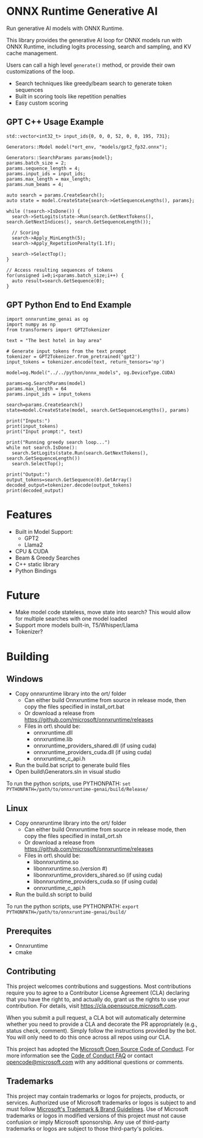 # ONNX Runtime Generative AI

Run generative AI models with ONNX Runtime.

This library provides the generative AI loop for ONNX models run with ONNX Runtime, including logits processing, search and sampling, and KV cache management.

Users can call a high level `generate()` method, or provide their own customizations of the loop.

* Search techniques like greedy/beam search to generate token sequences
* Built in scoring tools like repetition penalties
* Easy custom scoring

## GPT C++ Usage Example

    std::vector<int32_t> input_ids{0, 0, 0, 52, 0, 0, 195, 731};
     
    Generators::Model model(*ort_env, "models/gpt2_fp32.onnx");

    Generators::SearchParams params{model};
    params.batch_size = 2;
    params.sequence_length = 4;
    params.input_ids = input_ids;
    params.max_length = max_length;
    params.num_beams = 4;
 
    auto search = params.CreateSearch();
    auto state = model.CreateState{search->GetSequenceLengths(), params};
 
    while (!search->IsDone()) {
      search->SetLogits(state->Run(search.GetNextTokens(), search.GetNextIndices(), search.GetSequenceLength());
 
      // Scoring
      search->Apply_MinLength(5);
      search->Apply_RepetitionPenalty(1.1f);
 
      search->SelectTop();
    }

    // Access resulting sequences of tokens
    for(unsigned i=0;i<params.batch_size;i++) {
      auto result=search.GetSequence(0);
    }

## GPT Python End to End Example

    import onnxruntime_genai as og
    import numpy as np
    from transformers import GPT2Tokenizer

    text = "The best hotel in bay area"

    # Generate input tokens from the text prompt
    tokenizer = GPT2Tokenizer.from_pretrained('gpt2')
    input_tokens = tokenizer.encode(text, return_tensors='np')

    model=og.Model("../../python/onnx_models", og.DeviceType.CUDA)

    params=og.SearchParams(model)
    params.max_length = 64
    params.input_ids = input_tokens

    search=params.CreateSearch()
    state=model.CreateState(model, search.GetSequenceLengths(), params)

    print("Inputs:")
    print(input_tokens)
    print("Input prompt:", text)

    print("Running greedy search loop...")
    while not search.IsDone():
      search.SetLogits(state.Run(search.GetNextTokens(), search.GetSequenceLength())
      search.SelectTop();

    print("Output:")
    output_tokens=search.GetSequence(0).GetArray()
    decoded_output=tokenizer.decode(output_tokens)
    print(decoded_output)

# Features

* Built in Model Support:
  * GPT2
  * Llama2
* CPU & CUDA
* Beam & Greedy Searches
* C++ static library
* Python Bindings

# Future

* Make model code stateless, move state into search? This would allow for multiple searches with one model loaded
* Support more models built-in, T5/Whisper/Llama
* Tokenizer?

# Building

## Windows

* Copy onnxruntime library into the ort/ folder
  * Can either build Onnxruntime from source in release mode, then copy the files specified in install_ort.bat
  * Or download a release from https://github.com/microsoft/onnxruntime/releases
  * Files in ort\ should be:
    * onnxruntime.dll
    * onnxruntime.lib
    * onnxruntime_providers_shared.dll (if using cuda)
    * onnxruntime_providers_cuda.dll (if using cuda)
    * onnxruntime_c_api.h
* Run the build.bat script to generate build files
* Open build\Generators.sln in visual studio

To run the python scripts, use PYTHONPATH: `set PYTHONPATH=/path/to/onnxruntime-genai/build/Release/`

## Linux

* Copy onnxruntime library into the ort/ folder
  * Can either build Onnxruntime from source in release mode, then copy the files specified in install_ort.sh
  * Or download a release from https://github.com/microsoft/onnxruntime/releases
  * Files in ort\ should be:
    * libonnxruntime.so
    * libonnxruntime.so.(version #)
    * libonnxruntime_providers_shared.so (if using cuda)
    * libonnxruntime_providers_cuda.so (if using cuda)
    * onnxruntime_c_api.h
* Run the build.sh script to build

To run the python scripts, use PYTHONPATH: `export PYTHONPATH=/path/to/onnxruntime-genai/build/`

## Prerequites

* Onnxruntime
* cmake

## Contributing

This project welcomes contributions and suggestions.  Most contributions require you to agree to a
Contributor License Agreement (CLA) declaring that you have the right to, and actually do, grant us
the rights to use your contribution. For details, visit https://cla.opensource.microsoft.com.

When you submit a pull request, a CLA bot will automatically determine whether you need to provide
a CLA and decorate the PR appropriately (e.g., status check, comment). Simply follow the instructions
provided by the bot. You will only need to do this once across all repos using our CLA.

This project has adopted the [Microsoft Open Source Code of Conduct](https://opensource.microsoft.com/codeofconduct/).
For more information see the [Code of Conduct FAQ](https://opensource.microsoft.com/codeofconduct/faq/) or
contact [opencode@microsoft.com](mailto:opencode@microsoft.com) with any additional questions or comments.

## Trademarks

This project may contain trademarks or logos for projects, products, or services. Authorized use of Microsoft 
trademarks or logos is subject to and must follow 
[Microsoft's Trademark & Brand Guidelines](https://www.microsoft.com/en-us/legal/intellectualproperty/trademarks/usage/general).
Use of Microsoft trademarks or logos in modified versions of this project must not cause confusion or imply Microsoft sponsorship.
Any use of third-party trademarks or logos are subject to those third-party's policies.
